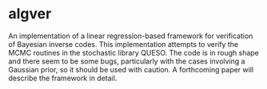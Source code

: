 # algver

An implementation of a linear regression-based framework for verification of Bayesian
inverse codes. This implementation attempts to verify the MCMC routines in the stochastic
library QUESO. The code is in rough shape and there seem to be some bugs, particularly with
the cases involving a Gaussian prior, so it should be used with caution. A forthcoming paper
will describe the framework in detail. 

